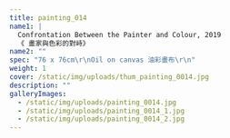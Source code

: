 ```yaml
---
title: painting_014
name1: |
  Confrontation Between the Painter and Colour, 2019
  《 畫家與色彩的對峙》
name2: ""
spec: "76 x 76cm\r\nOil on canvas 油彩畫布\r\n"
weight: 1
cover: /static/img/uploads/thum_painting_0014.jpg
description: ""
galleryImages:
  - /static/img/uploads/painting_0014.jpg
  - /static/img/uploads/painting_0014_1.jpg
  - /static/img/uploads/painting_0014_2.jpg
---
```

